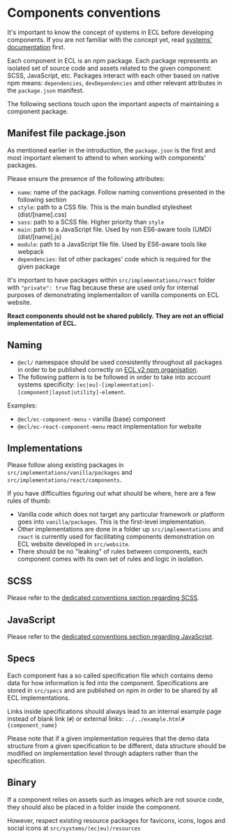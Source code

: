 # Components conventions

It's important to know the concept of systems in ECL before developing components. If you are not familiar with the concept yet, read [systems' documentation](../ec-eu-systems.md) first.

Each component in ECL is an npm package. Each package represents an isolated set of source code and assets related to the given component: SCSS, JavaScript, etc. Packages interact with each other based on native npm means: `dependencies`, `devDependencies` and other relevant attributes in the `package.json` manifest.

The following sections touch upon the important aspects of maintaining a component package.

## Manifest file package.json

As mentioned earlier in the introduction, the `package.json` is the first and most important element to attend to when working with components' packages.

Please ensure the presence of the following attributes:

- `name`: name of the package. Follow naming conventions presented in the following section
- `style`: path to a CSS file. This is the main bundled stylesheet (dist/[name].css)
- `sass`: path to a SCSS file. Higher priority than `style`
- `main`: path to a JavaScript file. Used by non ES6-aware tools (UMD) (dist/[name].js)
- `module`: path to a JavaScript file file. Used by ES6-aware tools like webpack
- `dependencies`: list of other packages' code which is required for the given package

It's important to have packages within `src/implementations/react` folder with `"private": true` flag because these are used only for internal purposes of demonstrating implementaiton of vanilla components on ECL website.

**React components should not be shared publicly. They are not an official implementation of ECL.**

## Naming

- `@ecl/` namespace should be used consistently throughout all packages in order to be published correctly on [ECL v2 npm organisation](https://www.npmjs.com/org/ecl).
- The following pattern is to be followed in order to take into account systems specificity: `[ec|eu]-[implementation]-[component|layout|utility]-element`.

Examples:

- `@ecl/ec-component-menu` - vanilla (base) component
- `@ecl/ec-react-component-menu` react implementation for website

## Implementations

Please follow along existing packages in `src/implementations/vanilla/packages` and `src/implementations/react/components`.

If you have difficulties figuring out what should be where, here are a few rules of thumb:

- Vanilla code which does not target any particular framework or platform goes into `vanilla/packages`. This is the first-level implementation.
- Other implementations are done in a folder up `src/implementations` and `react` is currently used for facilitating components demonstration on ECL website developed in `src/website`.
- There should be no "leaking" of rules between components, each component comes with its own set of rules and logic in isolation.

## SCSS

Please refer to the [dedicated conventions section regarding SCSS](./scss.md).

## JavaScript

Please refer to the [dedicated conventions section regarding JavaScript](./javascript.md).

## Specs

Each component has a so called specification file which contains demo data for how information is fed into the component. Specifications are stored in `src/specs` and are published on npm in order to be shared by all ECL implementations.

Links inside specifications should always lead to an internal example page instead of blank link (`#`) or external links: `../../example.html#{component_name}`

Please note that if a given implementation requires that the demo data structure from a given specification to be different, data structure should be modified on implementation level through adapters rather than the specification.

## Binary

If a component relies on assets such as images which are not source code, they should also be placed in a folder inside the component.

However, respect existing resource packages for favicons, icons, logos and social icons at `src/systems/(ec|eu)/resources`
